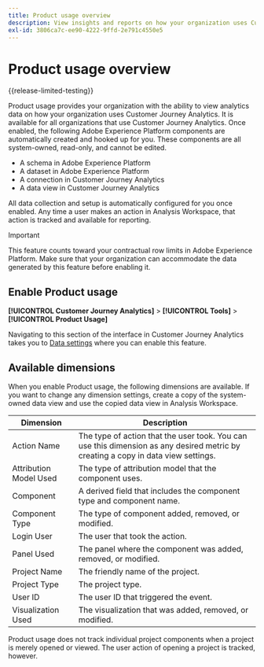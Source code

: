 ```yaml
---
title: Product usage overview
description: View insights and reports on how your organization uses Customer Journey Analytics.
exl-id: 3806ca7c-ee90-4222-9ffd-2e791c4550e5
---
```

# Product usage overview

{{release-limited-testing}}

Product usage provides your organization with the ability to view analytics data on how your organization uses Customer Journey Analytics. It is available for all organizations that use Customer Journey Analytics. Once enabled, the following Adobe Experience Platform components are automatically created and hooked up for you. These components are all system-owned, read-only, and cannot be edited.

* A schema in Adobe Experience Platform
* A dataset in Adobe Experience Platform
* A connection in Customer Journey Analytics
* A data view in Customer Journey Analytics

All data collection and setup is automatically configured for you once enabled. Any time a user makes an action in Analysis Workspace, that action is tracked and available for reporting.

>[!IMPORTANT]
>
>This feature counts toward your contractual row limits in Adobe Experience Platform. Make sure that your organization can accommodate the data generated by this feature before enabling it.

## Enable Product usage

**[!UICONTROL Customer Journey Analytics]** > **[!UICONTROL Tools]** > **[!UICONTROL Product Usage]**

Navigating to this section of the interface in Customer Journey Analytics takes you to [Data settings](data-settings.md) where you can enable this feature.

## Available dimensions

When you enable Product usage, the following dimensions are available. If you want to change any dimension settings, create a copy of the system-owned data view and use the copied data view in Analysis Workspace.

| Dimension | Description |
| --- | --- |
| Action Name | The type of action that the user took. You can use this dimension as any desired metric by creating a copy in data view settings. |
| Attribution Model Used | The type of attribution model that the component uses. |
| Component | A derived field that includes the component type and component name. |
| Component Type | The type of component added, removed, or modified. |
| Login User | The user that took the action. |
| Panel Used | The panel where the component was added, removed, or modified. |
| Project Name | The friendly name of the project. |
| Project Type | The project type. |
| User ID | The user ID that triggered the event. |
| Visualization Used | The visualization that was added, removed, or modified. |

Product usage does not track individual project components when a project is merely opened or viewed. The user action of opening a project is tracked, however.
